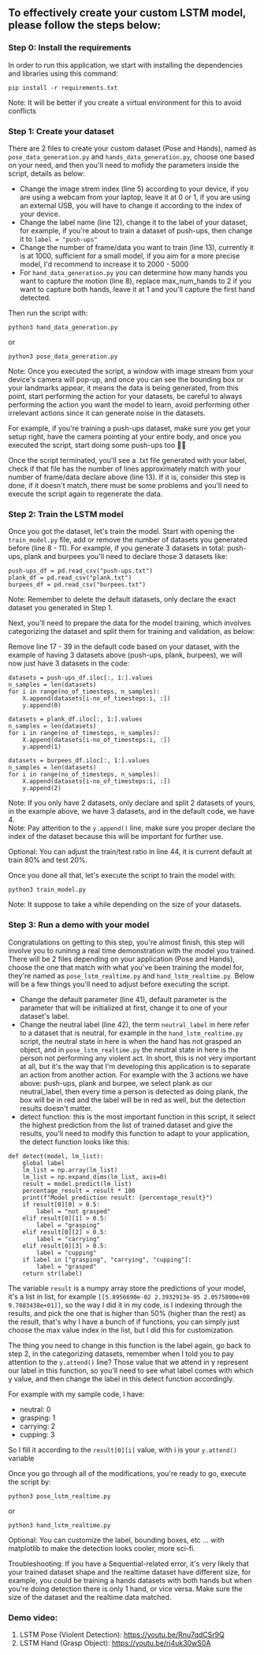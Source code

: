 ## To effectively create your custom LSTM model, please follow the steps below:
### Step 0: Install the requirements
In order to run this application, we start with installing the dependencies and libraries using this command:
```
pip install -r requirements.txt
```
Note: It will be better if you create a virtual environment for this to avoid conflicts
### Step 1: Create your dataset
There are 2 files to create your custom dataset (Pose and Hands), named as `pose_data_generation.py` and `hands_data_generation.py`, choose one based on your need, and then you'll need to mofidy the parameters inside the script, details as below:
- Change the image strem index (line 5) according to your device, if you are using a webcam from your laptop, leave it at 0 or 1, if you are using an external USB, you will have to change it according to the index of your device.
- Change the label name (line 12), change it to the label of your dataset, for example, if you're about to train a dataset of push-ups, then change it to `label = "push-ups"`
- Change the number of frame/data you want to train (line 13), currently it is at 1000, sufficient for a small model, if you aim for a more precise model, I'd recommend to increase it to 2000 - 5000
- For `hand_data_generation.py` you can determine how many hands you want to capture the motion (line 8), replace max_num_hands to 2 if you want to capture both hands, leave it at 1 and you'll capture the first hand detected.

Then run the script with:
```
python3 hand_data_generation.py
```
or
```
python3 pose_data_generation.py
```
Note: Once you executed the script, a window with image stream from your device's camera will pop-up, and once you can see the bounding box or your landmarks appear, it means the data is being generated, from this point, start performing the action for your datasets, be careful to always performing the action you want the model to learn, avoid performing other irrelevant actions since it can generate noise in the datasets.

For example, if you're training a push-ups dataset, make sure you get your setup right, have the camera pointing at your entire body, and once you executed the script, start doing some push-ups too 💪💪

Once the script terminated, you'll see a .txt file generated with your label, check if that file has the number of lines approximately match with your number of frame/data declare above (line 13). If it is, consider this step is done, if it doesn't match, there must be some problems and you'll need to execute the script again to regenerate the data.

### Step 2: Train the LSTM model
Once you got the dataset, let's train the model. Start with opening the `train_model.py` file, add or remove the number of datasets you generated before (line 8 - 11). For example, if you generate 3 datasets in total: push-ups, plank and burpees you'll need to declare those 3 datasets like:  
```
push-ups_df = pd.read_csv("push-ups.txt")
plank_df = pd.read_csv("plank.txt")
burpees_df = pd.read_csv("burpees.txt")
```
Note: Remember to delete the default datasets, only declare the exact dataset you generated in Step 1.  
  
Next, you'll need to prepare the data for the model training, which involves categorizing the dataset and split them for training and validation, as below:

Remove line 17 - 39 in the default code based on your dataset, with the example of having 3 datasets above (push-ups, plank, burpees), we will now just have 3 datasets in the code:
```
datasets = push-ups_df.iloc[:, 1:].values
n_samples = len(datasets)
for i in range(no_of_timesteps, n_samples):
    X.append(datasets[i-no_of_timesteps:i, :])
    y.append(0)

datasets = plank_df.iloc[:, 1:].values
n_samples = len(datasets)
for i in range(no_of_timesteps, n_samples):
    X.append(datasets[i-no_of_timesteps:i, :])
    y.append(1)  

datasets = burpees_df.iloc[:, 1:].values
n_samples = len(datasets)
for i in range(no_of_timesteps, n_samples):
    X.append(datasets[i-no_of_timesteps:i, :])
    y.append(2) 
```
Note: If you only have 2 datasets, only declare and split 2 datasets of yours, in the example above, we have 3 datasets, and in the default code, we have 4.  
Note: Pay attention to the `y.append()` line, make sure you proper declare the index of the dataset because this will be important for further use.

Optional: You can adjust the train/test ratio in line 44, it is current default at train 80% and test 20%.

Once you done all that, let's execute the script to train the model with:
```
python3 train_model.py
```
Note: It suppose to take a while depending on the size of your datasets.

### Step 3: Run a demo with your model
Congratulations on getting to this step, you're almost finish, this step will involve you to runinng a real time demonstration with the model you trained.  
There will be 2 files depending on your application (Pose and Hands), choose the one that match with what you've been training the model for, they're named as `pose_lstm_realtime.py` and `hand_lstm_realtime.py`. Below will be a few things you'll need to adjust before executing the script.  
- Change the default parameter (line 41), default parameter is the parameter that will be initialized at first, change it to one of your dataset's label.
- Change the neutral label (line 42), the term `neutral_label` in here refer to a dataset that is neutral, for example in the `hand_lstm_realtime.py` script, the neutral state in here is when the hand has not grasped an object, and in `pose_lstm_realtime.py` the neutral state in here is the person not performing any violent act. In short, this is not very important at all, but it's the way that I'm developing this application is to separate an action from another action. For example with the 3 actions we have above: push-ups, plank and burpee, we select plank as our neutral_label, then every time a person is detected as doing plank, the box will be in red and the label will be in red as well, but the detection results doesn't matter.
- detect function: this is the most important function in this script, it select the highest prediction from the list of trained dataset and give the results, you'll need to modify this function to adapt to your application, the detect function looks like this:
```
def detect(model, lm_list):
    global label
    lm_list = np.array(lm_list)
    lm_list = np.expand_dims(lm_list, axis=0)
    result = model.predict(lm_list)
    percentage_result = result * 100
    print(f"Model prediction result: {percentage_result}")
    if result[0][0] > 0.5:
        label = "not grasped"
    elif result[0][1] > 0.5:
        label = "grasping"
    elif result[0][2] > 0.5:
        label = "carrying"
    elif result[0][3] > 0.5:
        label = "cupping"
    if label in ["grasping", "carrying", "cupping"]:
        label = "grasped"
    return str(label)
```
The variable `result` is a numpy array store the predictions of your model, it's a list in list, for example `[[5.8956690e-02 2.3932913e-05 2.0575800e+00 9.7883438e+01]]`, so the way I did it in my code, is I indexing through the results, and pick the one that is higher than 50% (higher than the rest) as the result, that's why I have a bunch of if functions, you can simply just choose the max value index in the list, but I did this for customization.

The thing you need to change in this function is the label again, go back to step 2, in the categorizing datasets, remember when I told you to pay attention to the `y.attend()` line? Those value that we attend in y represent our label in this function, so you'll need to see what label comes with which y value, and then change the label in this detect function accordingly.  

For example with my sample code, I have:
- neutral: 0
- grasping: 1
- carrying: 2
- cupping: 3

So I fill it according to the `result[0][i]` value, with i is your `y.attend()` variable

Once you go through all of the modifications, you're ready to go, execute the script by:
```
python3 pose_lstm_realtime.py
```
or
```
python3 hand_lstm_realtime.py
```
Optional: You can customize the label, bounding boxes, etc ... with matplotlib to make the detection looks cooler, more sci-fi.  

Troubleshooting: If you have a Sequential-related error, it's very likely that your trained dataset shape and the realtime dataset have different size, for example, you could be training a hands datasets with both hands but when you're doing detection there is only 1 hand, or vice versa. Make sure the size of the dataset and the realtime data matched.

### Demo video:

1. LSTM Pose (Violent Detection): https://youtu.be/Rnu7qdCSr9Q
2. LSTM Hand (Grasp Object): https://youtu.be/ri4uk30wS0A